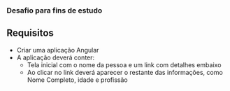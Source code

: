 ### Desafio para fins de estudo

## **Requisitos**

- Criar uma aplicação Angular
- A aplicação deverá conter:
    - Tela inicial com o nome da pessoa e um link com detalhes embaixo
    - Ao clicar no link deverá aparecer o restante das informações, como Nome Completo, idade e profissão
